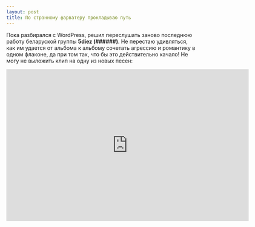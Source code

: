 ```yaml
---
layout: post
title: По странному фарватеру прокладываю путь
---
```


Пока разбирался с WordPress, решил переслушать заново последнюю работу беларуской группы **5diez (######)**. Не перестаю удивляться, как им удается от альбома к альбому сочетать агрессию и романтику в одном флаконе, да при том так, что бы это действительно качало! Не могу не выложить клип на одну из новых песен:

<iframe width="640" height="400" src="https://www.youtube.com/embed/yP1cT3loqKU" frameborder="0" allow="accelerometer; autoplay; encrypted-media; gyroscope; picture-in-picture" allowfullscreen></iframe>
